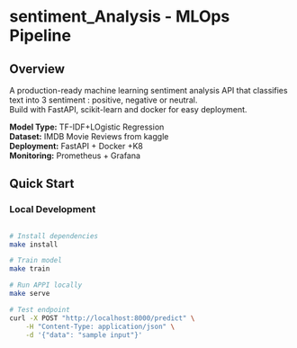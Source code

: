 # sentiment_Analysis - MLOps Pipeline 

## Overview

A production-ready machine learning sentiment analysis API that classifies text into 3 sentiment : positive, negative or neutral.  
Build with FastAPI, scikit-learn and docker for easy deployment.  

**Model Type:** TF-IDF+LOgistic Regression  
**Dataset:** IMDB Movie Reviews from kaggle  
**Deployment:** FastAPI + Docker +K8  
**Monitoring:** Prometheus + Grafana  

## Quick Start


### Local Development
```bash

# Install dependencies
make install

# Train model
make train

# Run APPI locally
make serve

# Test endpoint
curl -X POST "http://localhost:8000/predict" \
    -H "Content-Type: application/json" \
    -d '{"data": "sample input"}'

